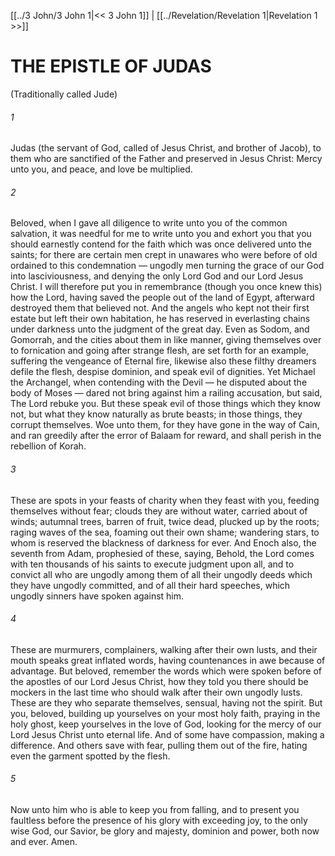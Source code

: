 [[../3 John/3 John 1|<< 3 John 1]]  |  [[../Revelation/Revelation 1|Revelation 1 >>]]

# THE EPISTLE OF JUDAS
(Traditionally called Jude)

###### 1

Judas (the servant of God, called of Jesus Christ, and brother of Jacob), to them who are sanctified of the Father and preserved in Jesus Christ: Mercy unto you, and peace, and love be multiplied.

###### 2
Beloved, when I gave all diligence to write unto you of the common salvation, it was needful for me to write unto you and exhort you that you should earnestly contend for the faith which was once delivered unto the saints; for there are certain men crept in unawares who were before of old ordained to this condemnation — ungodly men turning the grace of our God into lasciviousness, and denying the only Lord God and our Lord Jesus Christ. I will therefore put you in remembrance (though you once knew this) how the Lord, having saved the people out of the land of Egypt, afterward destroyed them that believed not. And the angels who kept not their first estate but left their own habitation, he has reserved in everlasting chains under darkness unto the judgment of the great day. Even as Sodom, and Gomorrah, and the cities about them in like manner, giving themselves over to fornication and going after strange flesh, are set forth for an example, suffering the vengeance of Eternal fire, likewise also these filthy dreamers defile the flesh, despise dominion, and speak evil of dignities. Yet Michael the Archangel, when contending with the Devil — he disputed about the body of Moses — dared not bring against him a railing accusation, but said, The Lord rebuke you. But these speak evil of those things which they know not, but what they know naturally as brute beasts; in those things, they corrupt themselves. Woe unto them, for they have gone in the way of Cain, and ran greedily after the error of Balaam for reward, and shall perish in the rebellion of Korah.

###### 3
These are spots in your feasts of charity when they feast with you, feeding themselves without fear; clouds they are without water, carried about of winds; autumnal trees, barren of fruit, twice dead, plucked up by the roots; raging waves of the sea, foaming out their own shame; wandering stars, to whom is reserved the blackness of darkness for ever. And Enoch also, the seventh from Adam, prophesied of these, saying, Behold, the Lord comes with ten thousands of his saints to execute judgment upon all, and to convict all who are ungodly among them of all their ungodly deeds which they have ungodly committed, and of all their hard speeches, which ungodly sinners have spoken against him.

###### 4
These are murmurers, complainers, walking after their own lusts, and their mouth speaks great inflated words, having countenances in awe because of advantage. But beloved, remember the words which were spoken before of the apostles of our Lord Jesus Christ, how they told you there should be mockers in the last time who should walk after their own ungodly lusts. These are they who separate themselves, sensual, having not the spirit. But you, beloved, building up yourselves on your most holy faith, praying in the holy ghost, keep yourselves in the love of God, looking for the mercy of our Lord Jesus Christ unto eternal life. And of some have compassion, making a difference. And others save with fear, pulling them out of the fire, hating even the garment spotted by the flesh.

###### 5
Now unto him who is able to keep you from falling, and to present you faultless before the presence of his glory with exceeding joy, to the only wise God, our Savior, be glory and majesty, dominion and power, both now and ever. Amen.
